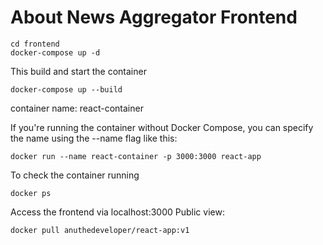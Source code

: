 # About News Aggregator Frontend

```
cd frontend
docker-compose up -d
```

This build and start the container

```
docker-compose up --build
```

container name: react-container

If you're running the container without Docker Compose, you can specify the name using the --name flag like this:

```
docker run --name react-container -p 3000:3000 react-app
```

To check the container running

```
docker ps
```

Access the frontend via localhost:3000
Public view:
```
docker pull anuthedeveloper/react-app:v1
```
